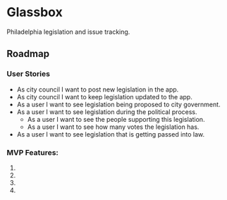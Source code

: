 # Glassbox

Philadelphia legislation and issue tracking.

## Roadmap

### User Stories

- As city council I want to post new legislation in the app.
- As city council I want to keep legislation updated to the app.
- As a user I want to see legislation being proposed to city government.
- As a user I want to see legislation during the political process.
  - As a user I want to see the people supporting this legislation.
  - As a user I want to see how many votes the legislation has.
- As a user I want to see legislation that is getting passed into law.

### MVP Features:

1. 

2.

3.

4.
